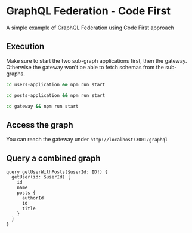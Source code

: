 # GraphQL Federation - Code First

A simple example of GraphQL Federation using Code First approach

## Execution

Make sure to start the two sub-graph applications first, then the gateway. Otherwise the gateway won't be able to fetch schemas from the sub-graphs.

```sh
cd users-application && npm run start
```

```sh
cd posts-application && npm run start
```

```sh
cd gateway && npm run start
```

## Access the graph

You can reach the gateway under `http://localhost:3001/graphql`

## Query a combined graph

```gql
query getUserWithPosts($userId: ID!) {
  getUser(id: $userId) {
    id
    name
    posts {
      authorId
      id
      title
    }
  }
}
```